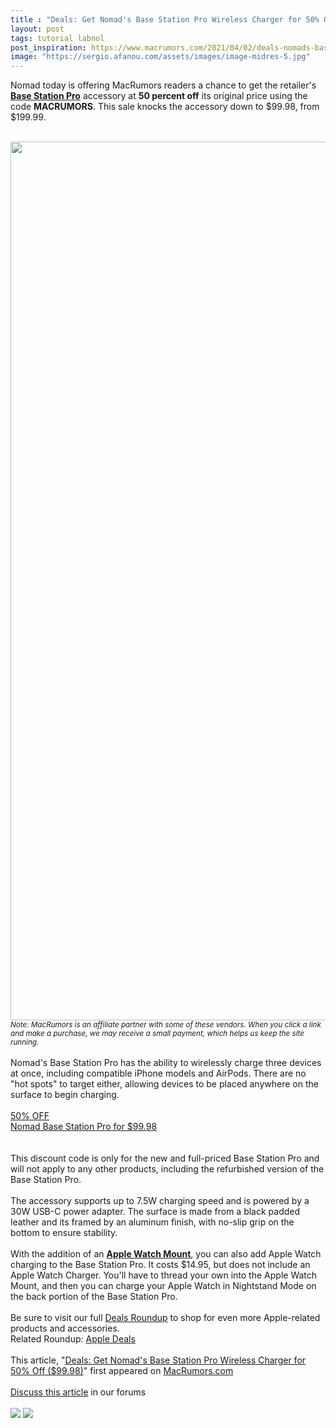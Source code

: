 ```yaml
---
title : "Deals: Get Nomad's Base Station Pro Wireless Charger for 50% Off ($99.98)"
layout: post
tags: tutorial labnol
post_inspiration: https://www.macrumors.com/2021/04/02/deals-nomads-base-station-pro/
image: "https://sergio.afanou.com/assets/images/image-midres-5.jpg"
---
```


Nomad today is offering MacRumors readers a chance to get the retailer's <a href="https://www.pntrac.com/t/TUJGRUVORUJGS0lMSkxCRkZOSE1L?url=https%3A%2F%2Fnomadgoods.com%2Fproducts%2Fbase-station-pro"><strong>Base Station Pro</strong></a> accessory at <strong>50 percent off</strong> its original price using the code <strong>MACRUMORS</strong>. This sale knocks the accessory down to &#36;99.98, from &#36;199.99.
<br/>

<br/>
<img src="https://images.macrumors.com/article-new/2021/04/50-off-nomad-feature.jpg" alt="" width="2500" height="1406" class="aligncenter size-full wp-image-792186" /><em><small>Note: MacRumors is an affiliate partner with some of these vendors. When you click a link and make a purchase, we may receive a small payment, which helps us keep the site running.</small></em>
<br/>

<br/>
Nomad's Base Station Pro has the ability to wirelessly charge three devices at once, including compatible iPhone models and AirPods. There are no "hot spots" to target either, allowing devices to be placed anywhere on the surface to begin charging.
<br/>

<br/>
<div class="center-wrap"><a href="https://www.pntrac.com/t/TUJGRUVORUJGS0lMSkxCRkZOSE1L?url=https%3A%2F%2Fnomadgoods.com%2Fproducts%2Fbase-station-pro"target="_blank"><div class="fancybutton"><div class="fancybadge">50% OFF</div>Nomad Base Station Pro for &#36;99.98</div></a></div>
<br/>

<br/>
This discount code is only for the new and full-priced Base Station Pro and will not apply to any other products, including the refurbished version of the Base Station Pro.
<br/>

<br/>
The accessory supports up to 7.5W charging speed and is powered by a 30W USB-C power adapter. The surface is made from a black padded leather and its framed by an aluminum finish, with no-slip grip on the bottom to ensure stability.
<br/>

<br/>
With the addition of an <a href="https://www.pjatr.com/t/TUJGRUVORUJGS0lMSkxCRkZOSE1L?url=https%3A%2F%2Fnomadgoods.com%2Fproducts%2Fbase-station-pro-apple-watch-mount"><strong>Apple Watch Mount</strong></a>, you can also add Apple Watch charging to the Base Station Pro. It costs &#36;14.95, but does not include an Apple Watch Charger. You'll have to thread your own into the Apple Watch Mount, and then you can charge your Apple Watch in Nightstand Mode on the back portion of the Base Station Pro.
<br/>

<br/>
Be sure to visit our full <a href="https://www.macrumors.com/roundup/best-apple-deals/">Deals Roundup</a> to shop for even more Apple-related products and accessories.<div class="linkback">Related Roundup: <a href="https://www.macrumors.com/roundup/best-apple-deals/">Apple Deals</a></div><br/>This article, &quot;<a href="https://www.macrumors.com/2021/04/02/deals-nomads-base-station-pro/">Deals: Get Nomad&#039;s Base Station Pro Wireless Charger for 50% Off (&#36;99.98)</a>&quot; first appeared on <a href="https://www.macrumors.com">MacRumors.com</a><br/><br/><a href="https://forums.macrumors.com/threads/deals-get-nomads-base-station-pro-wireless-charger-for-50-off-99-98.2290428/">Discuss this article</a> in our forums<br/><br/><div class="feedflare">
<a href="http://feeds.macrumors.com/~ff/MacRumors-All?a=jop_8WTc2Pg:ADN1HZoNmwk:6W8y8wAjSf4"><img src="http://feeds.feedburner.com/~ff/MacRumors-All?d=6W8y8wAjSf4" border="0"></img></a> <a href="http://feeds.macrumors.com/~ff/MacRumors-All?a=jop_8WTc2Pg:ADN1HZoNmwk:qj6IDK7rITs"><img src="http://feeds.feedburner.com/~ff/MacRumors-All?d=qj6IDK7rITs" border="0"></img></a>
</div><img src="http://feeds.feedburner.com/~r/MacRumors-All/~4/jop_8WTc2Pg" height="1" width="1" alt=""/>